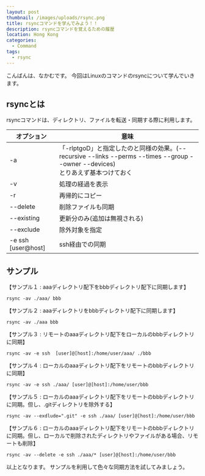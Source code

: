 ```yaml
---
layout: post
thumbnail: /images/uploads/rsync.png
title: rsyncコマンドを学んでみよう！！
description: rsyncコマンドを覚えるための履歴
location: Hong Kong
categories:
  - Command
tags:
  - rsync
---
```

こんばんは、なかむです。
今回はLinuxのコマンドのrsyncについて学んでいきます。


## rsyncとは
rsyncコマンドは、ディレクトリ、ファイルを転送・同期する際に利用します。


|オプション|意味|
|---|---|
|-a|「-rlptgoD」と指定したのと同様の効果。(--recursive --links --perms --times --group --owner --devices)<br>とりあえず基本つけておく|
|-v|処理の経過を表示|
|-r|再帰的にコピー|
|--delete|削除ファイルも同期|
|--existing|更新分のみ(追加は無視される)|
|--exclude|除外対象を指定|
|-e ssh [user@host]|ssh経由での同期|


## サンプル


【サンプル１ : aaaディレクトリ配下をbbbディレクトリ配下に同期します】
```
rsync -av ./aaa/ bbb
```


【サンプル２ : aaaディレクトリをbbbディレクトリ配下に同期します】
```
rsync -av ./aaa bbb
```


【サンプル３ : リモートのaaaディレクトリ配下をローカルのbbbディレクトリに同期】
```
rsync -av -e ssh  [user]@[host]:/home/user/aaa/ ./bbb
```

【サンプル４ : ローカルのaaaディレクトリ配下をリモートのbbbディレクトリに同期】
```
rsync -av -e ssh ./aaa/ [user]@[host]:/home/user/bbb
```

【サンプル５ : ローカルのaaaディレクトリ配下をリモートのbbbディレクトリに同期。但し、.gitディレクトリを除外する】
```
rsync -av --exdlude=".git" -e ssh ./aaa/ [user]@[host]:/home/user/bbb
```

【サンプル６ : ローカルのaaaディレクトリ配下をリモートのbbbディレクトリに同期。但し、ローカルで削除されたディレクトリやファイルがある場合、リモートも削除】
```
rsync -av --delete -e ssh ./aaa/* [user]@[host]:/home/user/bbb
```

以上となります。
サンプルを利用して色々な同期方法を試してみましょう。



